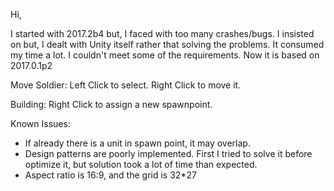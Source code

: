 Hi,

I started with 2017.2b4 but, I faced with too many crashes/bugs. I insisted on but, I dealt with Unity itself rather that solving the problems. It consumed my time a lot. I couldn't meet some of the requirements.
Now it is based on 2017.0.1p2


Move Soldier:
Left Click to select.
Right Click to move it.

Building:
Right Click to assign a new spawnpoint.

Known Issues:
- If already there is a unit in spawn point, it may overlap.
- Design patterns are poorly implemented. First I tried to solve it before optimize it, but solution took a lot of time than expected.
- Aspect ratio is 16:9, and the grid is 32*27